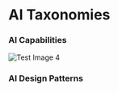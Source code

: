 # AI Taxonomies

### AI Capabilities

![Test Image 4](https://github.com/changhoonoh/ai_taxonomies/ai_taxonomies/ai_capabilities_new_1.svg)

### AI Design Patterns
